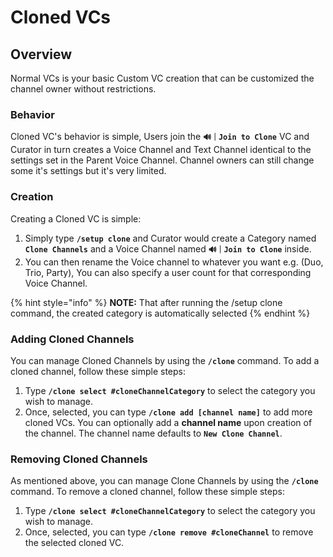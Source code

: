 # Cloned VCs

## Overview

Normal VCs is your basic Custom VC creation that can be customized the channel owner without restrictions.

### Behavior

Cloned VC's behavior is simple, Users join the **`🔊｜Join to Clone`** VC and Curator in turn creates a Voice Channel and Text Channel identical to the settings set in the Parent Voice Channel. Channel owners can still change some it's settings but it's very limited.

### Creation

Creating a Cloned VC is simple:

1. Simply type **`/setup clone`** and Curator would create a Category named **`Clone Channels`** and a Voice Channel named **`🔊｜Join to Clone`** inside.
2. You can then rename the Voice channel to whatever you want e.g. (Duo, Trio, Party), You can also specify a user count for that corresponding Voice Channel.

{% hint style="info" %}
**NOTE:** That after running the /setup clone command, the created category is automatically selected
{% endhint %}

### Adding Cloned Channels

You can manage Cloned Channels by using the **`/clone`** command. To add a cloned channel, follow these simple steps:

1. Type **`/clone select #cloneChannelCategory`** to select the category you wish to manage.
2. Once, selected, you can type **`/clone add [channel name]`** to add more cloned VCs. You can optionally add a **channel name** upon creation of the channel. The channel name defaults to **`New Clone Channel`**.

### Removing Cloned Channels

As mentioned above, you can manage Clone Channels by using the **`/clone`** command. To remove a cloned channel, follow these simple steps:

1. Type **`/clone select #cloneChannelCategory`** to select the category you wish to manage.
2. Once, selected, you can type **`/clone remove #cloneChannel`** to remove the selected cloned VC.
